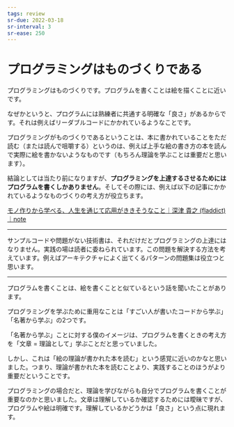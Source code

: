 ```yaml
---
tags: review
sr-due: 2022-03-18
sr-interval: 3
sr-ease: 250
---
```


# プログラミングはものづくりである

プログラミングはものづくりです。プログラムを書くことは絵を描くことに近いです。

なぜかというと、プログラムには熟練者に共通する明確な「良さ」があるからです。それは例えばリーダブルコードにかかれているようなことです。

プログラミングがものづくりであるということは、本に書かれていることをただ読む（または読んで咀嚼する）というのは、例えば上手な絵の書き方の本を読んで実際に絵を書かないようなものです（もちろん理論を学ぶことは重要だと思います）。

結論としては当たり前になりますが、**プログラミングを上達するさせるためにはプログラムを書くしかありません**。そしてその際には、例えば以下の記事にかかれているようなものづくりの考え方が役立ちます。

[モノ作りから学べる、人生を通じて応用がききそうなこと｜深津 貴之 (fladdict)｜note](https://note.com/fladdict/n/ne33a0b184cb2)

---

サンプルコードや問題がない技術書は、それだけだとプログラミングの上達にはなりません。実践の場は読者に委ねられています。この問題を解決する方法を考えています。例えばアーキテクチャによく出てくるパターンの問題集は役立つと思います。

---

プログラムを書くことは、絵を書くことと似ているという話を聞いたことがあります。

プログラミングを学ぶために重用なことは「すごい人が書いたコードから学ぶ」「名著から学ぶ」の2つです。

「名著から学ぶ」ことに対する僕のイメージは、プログラムを書くときの考え方を「文章 = 理論として」学ぶことだと思っていました。

しかし、これは「絵の理論が書かれた本を読む」という感覚に近いのかなと思いました。つまり、理論が書かれた本を読むことより、実践することのほうがより重要だということです。

プログラミングの場合だと、理論を学びながらも自分でプログラムを書くことが重要なのかと思いました。文章は理解しているか確認するためには曖昧ですが、プログラムや絵は明確です。理解しているかどうかは「良さ」という点に現れます。
